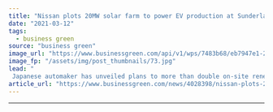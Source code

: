 ```yaml
---
title: "Nissan plots 20MW solar farm to power EV production at Sunderland plant"
date: "2021-03-12"
tags: 
  - business green
source: "business green"
image_url: "https://www.businessgreen.com/api/v1/wps/7483b68/eb7947e1-2e66-4d97-beb8-853cda28490e/4/NMUK-renewables-2-185x114.jpg"
image_fp: "/assets/img/post_thumbnails/73.jpg"
lead: "
 Japanese automaker has unveiled plans to more than double on-site renewables capacity at its flagship plant in North-East England ..."
article_url: "https://www.businessgreen.com/news/4028398/nissan-plots-20mw-solar-farm-power-ev-production-sunderland-plant"
---
```


---
